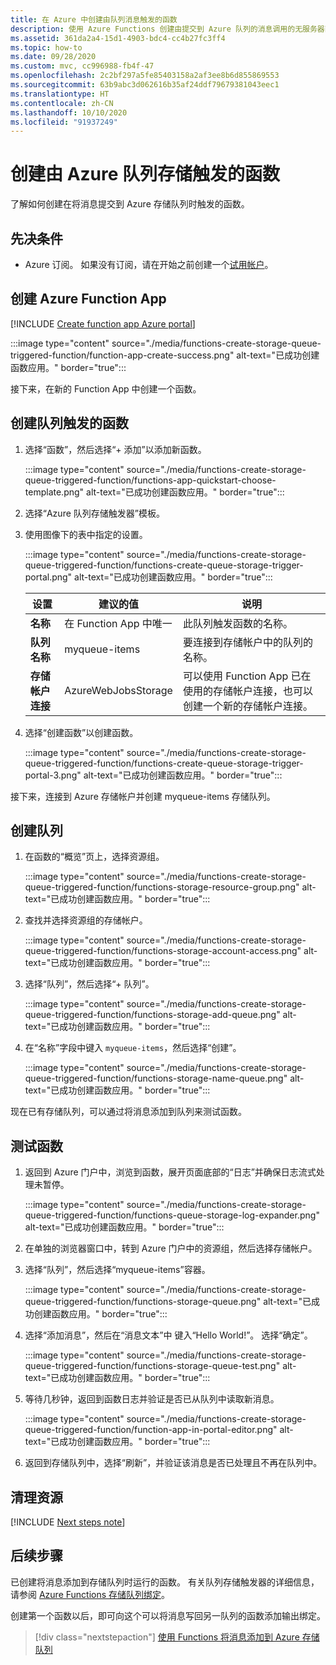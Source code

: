 ```yaml
---
title: 在 Azure 中创建由队列消息触发的函数
description: 使用 Azure Functions 创建由提交到 Azure 队列的消息调用的无服务器函数。
ms.assetid: 361da2a4-15d1-4903-bdc4-cc4b27fc3ff4
ms.topic: how-to
ms.date: 09/28/2020
ms.custom: mvc, cc996988-fb4f-47
ms.openlocfilehash: 2c2bf297a5fe85403158a2af3ee8b6d855869553
ms.sourcegitcommit: 63b9abc3d062616b35af24ddf79679381043eec1
ms.translationtype: HT
ms.contentlocale: zh-CN
ms.lasthandoff: 10/10/2020
ms.locfileid: "91937249"
---
```

# <a name="create-a-function-triggered-by-azure-queue-storage"></a>创建由 Azure 队列存储触发的函数

了解如何创建在将消息提交到 Azure 存储队列时触发的函数。

## <a name="prerequisites"></a>先决条件

- Azure 订阅。 如果没有订阅，请在开始之前创建一个[试用帐户](https://www.azure.cn/pricing/1rmb-trial)。

## <a name="create-an-azure-function-app"></a>创建 Azure Function App

[!INCLUDE [Create function app Azure portal](../../includes/functions-create-function-app-portal.md)]

   :::image type="content" source="./media/functions-create-storage-queue-triggered-function/function-app-create-success.png" alt-text="已成功创建函数应用。" border="true":::

接下来，在新的 Function App 中创建一个函数。

<a name="create-function"></a>

## <a name="create-a-queue-triggered-function"></a>创建队列触发的函数

1. 选择“函数”，然后选择“+ 添加”以添加新函数。

   :::image type="content" source="./media/functions-create-storage-queue-triggered-function/functions-app-quickstart-choose-template.png" alt-text="已成功创建函数应用。" border="true":::

1. 选择“Azure 队列存储触发器”模板。

1. 使用图像下的表中指定的设置。

    :::image type="content" source="./media/functions-create-storage-queue-triggered-function/functions-create-queue-storage-trigger-portal.png" alt-text="已成功创建函数应用。" border="true":::


    | 设置 | 建议的值 | 说明 |
    |---|---|---|
    | **名称** | 在 Function App 中唯一 | 此队列触发函数的名称。 |
    | **队列名称**   | myqueue-items    | 要连接到存储帐户中的队列的名称。 |
    | **存储帐户连接** | AzureWebJobsStorage | 可以使用 Function App 已在使用的存储帐户连接，也可以创建一个新的存储帐户连接。  |    

1. 选择“创建函数”以创建函数。

    :::image type="content" source="./media/functions-create-storage-queue-triggered-function/functions-create-queue-storage-trigger-portal-3.png" alt-text="已成功创建函数应用。" border="true":::

接下来，连接到 Azure 存储帐户并创建 myqueue-items 存储队列。

## <a name="create-the-queue"></a>创建队列

1. 在函数的“概览”页上，选择资源组。

    :::image type="content" source="./media/functions-create-storage-queue-triggered-function/functions-storage-resource-group.png" alt-text="已成功创建函数应用。" border="true":::

1. 查找并选择资源组的存储帐户。

    :::image type="content" source="./media/functions-create-storage-queue-triggered-function/functions-storage-account-access.png" alt-text="已成功创建函数应用。" border="true":::

1. 选择“队列”，然后选择“+ 队列”。 

    :::image type="content" source="./media/functions-create-storage-queue-triggered-function/functions-storage-add-queue.png" alt-text="已成功创建函数应用。" border="true":::

1. 在“名称”字段中键入 `myqueue-items`，然后选择“创建”。

    :::image type="content" source="./media/functions-create-storage-queue-triggered-function/functions-storage-name-queue.png" alt-text="已成功创建函数应用。" border="true":::

现在已有存储队列，可以通过将消息添加到队列来测试函数。

## <a name="test-the-function"></a>测试函数

1. 返回到 Azure 门户中，浏览到函数，展开页面底部的“日志”并确保日志流式处理未暂停。

    :::image type="content" source="./media/functions-create-storage-queue-triggered-function/functions-queue-storage-log-expander.png" alt-text="已成功创建函数应用。" border="true":::

1. 在单独的浏览器窗口中，转到 Azure 门户中的资源组，然后选择存储帐户。

1. 选择“队列”，然后选择“myqueue-items”容器。

    :::image type="content" source="./media/functions-create-storage-queue-triggered-function/functions-storage-queue.png" alt-text="已成功创建函数应用。" border="true":::

1. 选择“添加消息”，然后在“消息文本”中 键入“Hello World!”。 选择“确定”。

    :::image type="content" source="./media/functions-create-storage-queue-triggered-function/functions-storage-queue-test.png" alt-text="已成功创建函数应用。" border="true":::

1. 等待几秒钟，返回到函数日志并验证是否已从队列中读取新消息。

    :::image type="content" source="./media/functions-create-storage-queue-triggered-function/function-app-in-portal-editor.png" alt-text="已成功创建函数应用。" border="true":::

1. 返回到存储队列中，选择“刷新”，并验证该消息是否已处理且不再在队列中。

## <a name="clean-up-resources"></a>清理资源

[!INCLUDE [Next steps note](../../includes/functions-quickstart-cleanup.md)]

## <a name="next-steps"></a>后续步骤

已创建将消息添加到存储队列时运行的函数。 有关队列存储触发器的详细信息，请参阅 [Azure Functions 存储队列绑定](functions-bindings-storage-queue.md)。

创建第一个函数以后，即可向这个可以将消息写回另一队列的函数添加输出绑定。

> [!div class="nextstepaction"]
> [使用 Functions 将消息添加到 Azure 存储队列](functions-integrate-storage-queue-output-binding.md)

